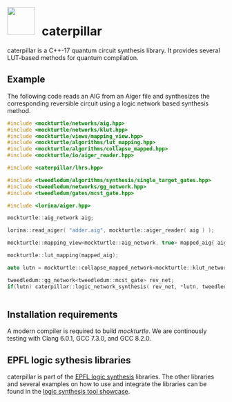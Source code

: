 
<img src="https://user-images.githubusercontent.com/37411238/51745329-be3d7400-20a2-11e9-9ac5-d5e15602ec7b.png" width="64" height="64" align="left" style="margin-right: 12pt" />

# caterpillar
caterpillar is a C++-17 quantum circuit synthesis library. It provides several LUT-based methods for quantum compilation.

## Example
The following code reads an AIG from an Aiger file and synthesizes the corresponding reversible circuit using a logic network based synthesis method. 

```c++
#include <mockturtle/networks/aig.hpp>
#include <mockturtle/networks/klut.hpp>
#include <mockturtle/views/mapping_view.hpp>
#include <mockturtle/algorithms/lut_mapping.hpp>
#include <mockturtle/algorithms/collapse_mapped.hpp>
#include <mockturtle/io/aiger_reader.hpp>

#include <caterpillar/lhrs.hpp>

#include <tweedledum/algorithms/synthesis/single_target_gates.hpp>
#include <tweedledum/networks/gg_network.hpp>
#include <tweedledum/gates/mcst_gate.hpp>

#include <lorina/aiger.hpp>

mockturtle::aig_network aig;

lorina::read_aiger( "adder.aig", mockturtle::aiger_reader( aig ) );

mockturtle::mapping_view<mockturtle::aig_network, true> mapped_aig{ aig };

mockturtle::lut_mapping(mapped_aig);

auto lutn = mockturtle::collapse_mapped_network<mockturtle::klut_network>( mapped_aig );

tweedledum::gg_network<tweedledum::mcst_gate> rev_net;
if(lutn) caterpillar::logic_network_synthesis( rev_net, *lutn, tweedledum::stg_from_pkrm());
    
``` 

## Installation requirements

A modern compiler is required to build *mockturtle*.  We are continously
testing with Clang 6.0.1, GCC 7.3.0, and GCC 8.2.0.

## EPFL logic sythesis libraries

caterpillar is part of the [EPFL logic synthesis](https://lsi.epfl.ch/page-138455-en.html) libraries.  The other libraries and several examples on how to use and integrate the libraries can be found in the [logic synthesis tool showcase](https://github.com/lsils/lstools-showcase).

